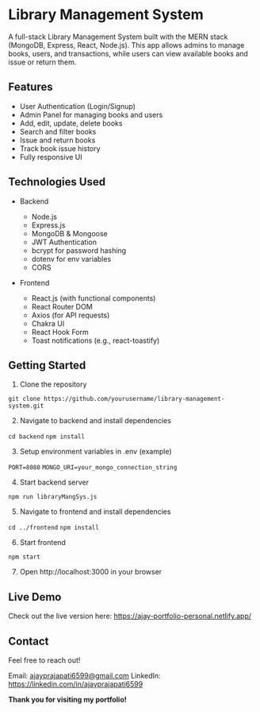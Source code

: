 # Library Management System

A full-stack Library Management System built with the MERN stack (MongoDB, Express, React, Node.js). This app allows admins to manage books, users, and transactions, while users can view available books and issue or return them.

## Features

- User Authentication (Login/Signup)
- Admin Panel for managing books and users
- Add, edit, update, delete books
- Search and filter books
- Issue and return books
- Track book issue history
- Fully responsive UI

## Technologies Used

* Backend
    - Node.js
    - Express.js
    - MongoDB & Mongoose
    - JWT Authentication
    - bcrypt for password hashing
    - dotenv for env variables
    - CORS

* Frontend
    - React.js (with functional components)
    - React Router DOM
    - Axios (for API requests)
    - Chakra UI
    - React Hook Form
    - Toast notifications (e.g., react-toastify)

## Getting Started

1. Clone the repository

  ```git clone https://github.com/yourusername/library-management-system.git```

2. Navigate to backend and install dependencies

  ```cd backend```
  ```npm install```

3. Setup environment variables in .env (example)

  ```PORT=8080```
  ```MONGO_URI=your_mongo_connection_string```

4. Start backend server

  ```npm run libraryMangSys.js```

5. Navigate to frontend and install dependencies

  ```cd ../frontend```
  ```npm install```

6. Start frontend

  ```npm start```

7. Open http://localhost:3000 in your browser

## Live Demo

Check out the live version here: https://ajay-portfolio-personal.netlify.app/

## Contact

Feel free to reach out!

Email: ajayprajapati6599@gmail.com
LinkedIn: https://linkedin.com/in/ajayprajapati6599

**Thank you for visiting my portfolio!**

